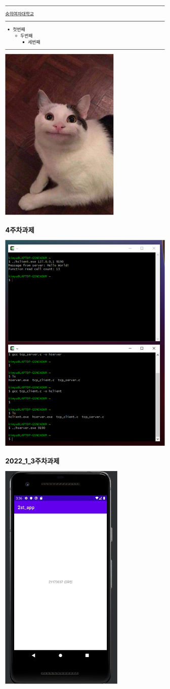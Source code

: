 ***
[숭의여자대학교](https://www.sewc.ac.kr/mbshome/mbs/sewc/index.do)
***
* 첫번째
   * 두번째  
     * 세번째
***     
     
<img width="" height="" src="./png/고양이.png"></img>

## 4주차과제
<img width="" height="" src="./png/4주차과제.PNG"></img>

## 2022_1_3주차과제
<img width="" height="" src="./png/220315.jpg"></img>
